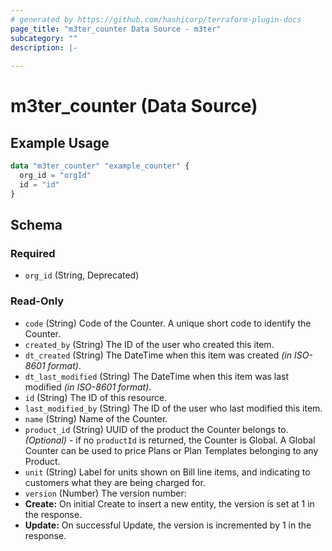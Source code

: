 ```yaml
---
# generated by https://github.com/hashicorp/terraform-plugin-docs
page_title: "m3ter_counter Data Source - m3ter"
subcategory: ""
description: |-
  
---
```


# m3ter_counter (Data Source)



## Example Usage

```terraform
data "m3ter_counter" "example_counter" {
  org_id = "orgId"
  id = "id"
}
```

<!-- schema generated by tfplugindocs -->
## Schema

### Required

- `org_id` (String, Deprecated)

### Read-Only

- `code` (String) Code of the Counter. A unique short code to identify the Counter.
- `created_by` (String) The ID of the user who created this item.
- `dt_created` (String) The DateTime when this item was created *(in ISO-8601 format)*.
- `dt_last_modified` (String) The DateTime when this item was last modified *(in ISO-8601 format)*.
- `id` (String) The ID of this resource.
- `last_modified_by` (String) The ID of the user who last modified this item.
- `name` (String) Name of the Counter.
- `product_id` (String) UUID of the product the Counter belongs to. *(Optional)* - if no `productId` is returned, the Counter is Global. A Global Counter can be used to price Plans or Plan Templates belonging to any Product.
- `unit` (String) Label for units shown on Bill line items, and indicating to customers what they are being charged for.
- `version` (Number) The version number:
- **Create:** On initial Create to insert a new entity, the version is set at 1 in the response.
- **Update:** On successful Update, the version is incremented by 1 in the response.

